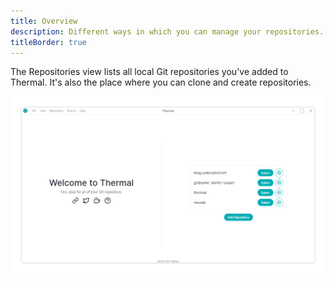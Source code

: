 ```yaml
---
title: Overview
description: Different ways in which you can manage your repositories.
titleBorder: true
---
```


The Repositories view lists all local Git repositories you've added to Thermal. It's also the place where you can clone and create repositories.

![Thermal home screen](./images/welcome-page.png)
